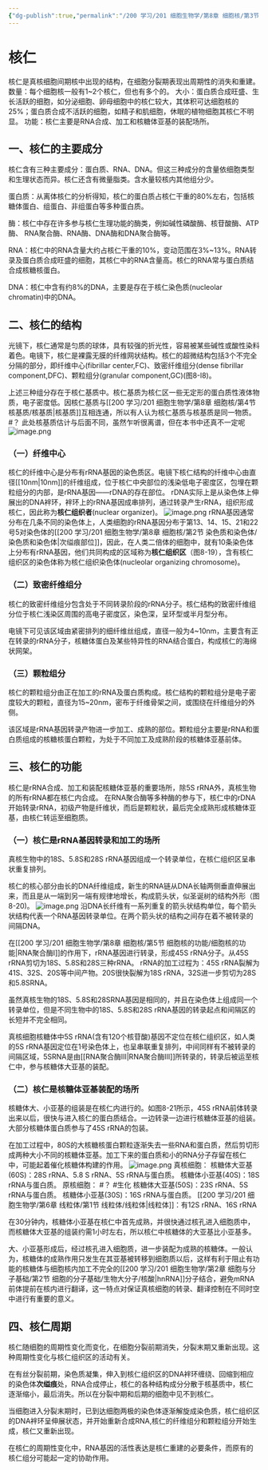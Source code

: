 ```yaml
---
{"dg-publish":true,"permalink":"/200 学习/201 细胞生物学/第8章 细胞核/第3节 核仁/核仁/","title":"核仁","created":"2024-01-17T17:06:18.373+08:00","updated":"2024-01-17T20:32:07.010+08:00"}
---
```


# 核仁
核仁是真核细胞间期核中出现的结构，在细胞分裂期表现出周期性的消失和重建。
数量：每个细胞核一般有1~2个核仁，但也有多个的。
大小：蛋白质合成旺盛、生长活跃的细胞，如分泌细胞、卵母细胞中的核仁较大，其体积可达细胞核的25%；蛋白质合成不活跃的细胞，如精子和肌细胞，休眠的植物细胞其核仁不明显。
功能：核仁主要是RNA合成、加工和核糖体亚基的装配场所。
## 一、核仁的主要成分
核仁含有三种主要成分：蛋白质、RNA、DNA。但这三种成分的含量依细胞类型和生理状态而异。核仁还含有微量脂类。含水量较核内其他组分少。

蛋白质：从离体核仁的分析得知，核仁的蛋白质占核仁干重的80%左右，包括核糖体蛋白、组蛋白、非组蛋白等多种蛋白质。

酶：核仁中存在许多参与核仁生理功能的酶类，例如碱性磷酸酶、核苷酸酶、ATP酶、 RNA聚合酶、RNA酶、DNA酶和DNA聚合酶等。

RNA：核仁中的RNA含量大约占核仁干重的10%，变动范围在3%~13%。RNA转录及蛋白质合成旺盛的细胞，其核仁中的RNA含量高。核仁的RNA常与蛋白质结合成核糖核蛋白。

DNA：核仁中含有约8%的DNA，主要是存在于核仁染色质(nucleolar chromatin)中的DNA。
## 二、核仁的结构
光镜下，核仁通常是匀质的球体，具有较强的折光性，容易被某些碱性或酸性染料着色。电镜下，核仁是裸露无膜的纤维网状结构。核仁的超微结构包括3个不完全分隔的部分，即纤维中心(fibrillar center,FC)、致密纤维组分(dense fibrillar component,DFC)、颗粒组分(granular component,GC)(图8-l8)。

上述三种组分存在于核仁基质中。核仁基质为核仁区一些无定形的蛋白质性液体物质，电子密度低。因核仁基质与[[200 学习/201 细胞生物学/第8章 细胞核/第4节 核基质/核基质\|核基质]]互相连通，所以有人认为核仁基质与核基质是同一物质。 #？ 此处核基质估计与后面不同，虽然乍听很离谱，但在本书中还真不一定呢
![image.png](https://cdn.jsdelivr.net/gh/Dolan-Lance/Image-Jiang/202401171719475.jpg)
### （一）纤维中心
核仁的纤维中心是分布有rRNA基因的染色质区。电镜下核仁结构的纤维中心由直径[[10nm\|10nm]]的纤维组成，位于核仁中央部位的浅染低电子密度区，包埋在颗粒组分的内部，是rRNA基因——rDNA的存在部位。
rDNA实际上是从染色体上伸展出的DNA袢环，袢环上的rRNA基因成串排列，通过转录产生rRNA，组织形成核仁，因此称为**核仁组织者**(nuclear organizer)。
![image.png](https://cdn.jsdelivr.net/gh/Dolan-Lance/Image-Jiang/202401171724830.jpg)
rRNA基因通常分布在几条不同的染色体上，人类细胞的rRNA基因分布于第13、14、15、21和22号5对染色体的[[200 学习/201 细胞生物学/第8章 细胞核/第2节 染色质和染色体/染色质和染色体\|次缢痕部位]]，因此，在人类二倍体的细胞中，就有10条染色体上分布有rRNA基因，他们共同构成的区域称为**核仁组织区**（图8-19），含有核仁组织区的染色体称为核仁组织染色体(nucleolar organizing chromosome)。
### （二）致密纤维组分
核仁的致密纤维组分包含处于不同转录阶段的rRNA分子。核仁结构的致密纤维组分位于核仁浅染区周围的高电子密度区，染色深，呈环型或半月型分布。

电镜下可见该区域由紧密排列的细纤维丝组成，直径一般为4~10nm，主要含有正在转录的rRNA分子，核糖体蛋白及某些特异性的RNA结合蛋白，构成核仁的海绵状网架。
### （三）颗粒组分
核仁的颗粒组分由正在加工的rRNA及蛋白质构成。核仁结构的颗粒组分是电子密度较大的颗粒，直径为15~20nm，密布于纤维骨架之间，或围绕在纤维组分的外侧。

该区域是rRNA基因转录产物进一步加工、成熟的部位。颗粒组分主要是rRNA和蛋白质组成的核糖核蛋白颗粒，为处于不同加工及成熟阶段的核糖体亚基前体。
## 三、核仁的功能
核仁是rRNA合成、加工和装配核糖体亚基的重要场所，除5S rRNA外，真核生物的所有rRNA都在核仁内合成。
在RNA聚合酶等多种酶的参与下，核仁中的rDNA开始转录rRNA，初级产物是纤维状，而后是颗粒状，最后完全成熟形成核糖体亚基，由核仁转运至细胞质。
### （一）核仁是rRNA基因转录和加工的场所
真核生物中的18S、5.8S和28S rRNA基因组成一个转录单位，在核仁组织区呈串状重复排列。

核仁的核心部分由长的DNA纤维组成，新生的RNA链从DNA长轴两侧垂直伸展出来，而且是从一端到另一端有规律地增长，构成箭头状，似圣诞树的结构外形（图8-20)。
![image.png](https://cdn.jsdelivr.net/gh/Dolan-Lance/Image-Jiang/202401171735422.jpg)
沿DNA长纤维有一系列重复的箭头状结构单位，每个箭头状结构代表一个RNA基因转录单位。在两个箭头状的结构之间存在着不被转录的间隔DNA。

在[[200 学习/201 细胞生物学/第8章 细胞核/第5节 细胞核的功能/细胞核的功能\|RNA聚合酶I]]的作用下，rRNA基因进行转录，形成45S rRNA分子。从45S rRNA剪切为18S、5.8S和28S三种rRNA。
rRNA的加工过程为：45S rRNA裂解为 41S、32S、20S等中间产物。20S很快裂解为18S rRNA，32S进一步剪切为28S和5.8SRNA。

虽然真核生物的18S、5.8S和28SRNA基因是相同的，并且在染色体上组成同一个转录单位，但是不同生物中的18S、5.8S和28S rRNA基因的转录起点和间隔区的长短并不完全相同。

真核细胞核糖体中5S rRNA(含有120个核苷酸)基因不定位在核仁组织区，如人类的5S rRNA基因定位在1号染色体上，也呈串联重复排列，中间同样有不被转录的间隔区域，5SRNA是由[[RNA聚合酶Ⅲ\|RNA聚合酶Ⅲ]]所转录的，转录后被运至核仁中，参与核糖体大亚基的装配。
### （二）核仁是核糖体亚基装配的场所
核糖体大、小亚基的组装是在核仁内进行的。如图8-21所示，45S rRNA前体转录出来以后，很快与进入核仁的蛋白质结合。一边转录一边进行核糖体亚基的组装。大部分核糖体蛋白质参与了45S rRNA的包装。

在加工过程中，80S的大核糖核蛋白颗粒逐渐失去一些RNA和蛋白质，然后剪切形成两种大小不同的核糖体亚基。加工下来的蛋白质和小的RNA分子存留在核仁中，可能起着催化核糖体构建的作用。
![image.png](https://cdn.jsdelivr.net/gh/Dolan-Lance/Image-Jiang/202401171808466.jpg)
真核细胞：
核糖体大亚基(60S)：28S rRNA、5.8 S rRNA、5S rRNA与蛋白质。
核糖体小亚基(40S)：18S rRNA与蛋白质。
原核细胞： #？ #生化 
核糖体大亚基(50S)：23S rRNA、5S rRNA与蛋白质。
核糖体小亚基(30S)：16S rRNA与蛋白质。
[[200 学习/201 细胞生物学/第6章 线粒体/第1节 线粒体/线粒体\|线粒体]]：有12S rRNA、16S rRNA

在30分钟内，核糖体小亚基在核仁中首先成熟，并很快通过核孔进入细胞质中，而核糖体大亚基的组装约需1小时左右，所以核仁中核糖体的大亚基比小亚基多。

大、小亚基形成后，经过核孔进入细胞质，进一步装配为成熟的核糖体。一般认为，核糖体的成熟作用只发生在其亚基被转移到细胞质以后，这样有利于阻止有功能的核糖体与细胞核内加工不完全的[[200 学习/201 细胞生物学/第2章 细胞与分子基础/第2节 细胞的分子基础/生物大分子/核酸\|hnRNA]]分子结合，避免mRNA前体提前在核内进行翻译，这一特点对保证真核细胞的转录、翻译控制在不同时空中进行有重要的意义。
## 四、核仁周期
核仁随细胞的周期性变化而变化，在细胞分裂前期消失，分裂末期又重新出现。这种周期性变化与核仁组织区的活动有关。

在有丝分裂前期，染色质凝集，伸入到核仁组织区的DNA袢环缠绕、回缩到相应的染色体**次缢痕**处，RNA合成停止，核仁的各种结构成分分散于核基质中，核仁逐渐缩小，最后消失。所以在分裂中期和后期的细胞中见不到核仁。

当细胞进入分裂末期时，已到达细胞两极的染色体逐渐解旋成染色质，核仁组织区的DNA袢环呈伸展状态，并开始重新合成RNA,核仁的纤维组分和颗粒组分开始生成，核仁又重新出现。

在核仁的周期性变化中，RNA基因的活性表达是核仁重建的必要条件，而原有的核仁组分可能起一定的协助作用。